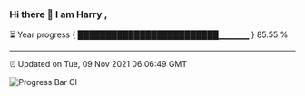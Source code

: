 ### Hi there 👋 I am Harry , 

⏳ Year progress { █████████████████████████▁▁▁▁▁ } 85.55 %

---

⏰ Updated on Tue, 09 Nov 2021 06:06:49 GMT

![Progress Bar CI](https://github.com/duykhang68/duykhang68/workflows/Progress%20Bar%20CI/badge.svg)
